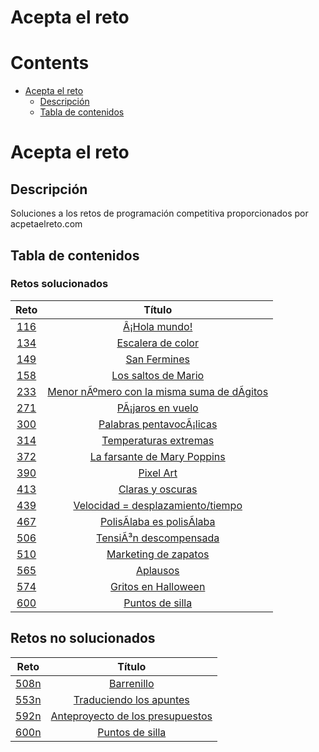 
Acepta el reto
==============

Contents
========

* [Acepta el reto](#acepta-el-reto)
	* [Descripción](#descripcin)
	* [Tabla de contenidos](#tabla-de-contenidos)

# Acepta el reto

## Descripción
  
Soluciones a los retos de programación competitiva proporcionados por acpetaelreto.com

## Tabla de contenidos

### Retos solucionados
  

|Reto|Título|
| :---: | :---: |
|[116](/116.java)|[Â¡Hola mundo!](https://www.aceptaelreto.com/problem/statement.php?id=116)|
|[134](/134.java)|[Escalera de color](https://www.aceptaelreto.com/problem/statement.php?id=134)|
|[149](/149.java)|[San Fermines](https://www.aceptaelreto.com/problem/statement.php?id=149)|
|[158](/158.java)|[Los saltos de Mario](https://www.aceptaelreto.com/problem/statement.php?id=158)|
|[233](/233.java)|[Menor nÃºmero con la misma suma de dÃ­gitos](https://www.aceptaelreto.com/problem/statement.php?id=233)|
|[271](/271.java)|[PÃ¡jaros en vuelo](https://www.aceptaelreto.com/problem/statement.php?id=271)|
|[300](/300.java)|[Palabras pentavocÃ¡licas](https://www.aceptaelreto.com/problem/statement.php?id=300)|
|[314](/314.java)|[Temperaturas extremas](https://www.aceptaelreto.com/problem/statement.php?id=314)|
|[372](/372.java)|[La farsante de Mary Poppins](https://www.aceptaelreto.com/problem/statement.php?id=372)|
|[390](/390.java)|[Pixel Art](https://www.aceptaelreto.com/problem/statement.php?id=390)|
|[413](/413.java)|[Claras y oscuras](https://www.aceptaelreto.com/problem/statement.php?id=413)|
|[439](/439.java)|[Velocidad = desplazamiento/tiempo](https://www.aceptaelreto.com/problem/statement.php?id=439)|
|[467](/467.java)|[PolisÃ­laba es polisÃ­laba](https://www.aceptaelreto.com/problem/statement.php?id=467)|
|[506](/506.java)|[TensiÃ³n descompensada](https://www.aceptaelreto.com/problem/statement.php?id=506)|
|[510](/510.java)|[Marketing de zapatos](https://www.aceptaelreto.com/problem/statement.php?id=510)|
|[565](/565.java)|[Aplausos](https://www.aceptaelreto.com/problem/statement.php?id=565)|
|[574](/574.java)|[Gritos en Halloween](https://www.aceptaelreto.com/problem/statement.php?id=574)|
|[600](/600.java)|[Puntos de silla](https://www.aceptaelreto.com/problem/statement.php?id=600)|
  
  

## Retos no solucionados

|Reto|Título|
| :---: | :---: |
|[508n](/508n.java)|[Barrenillo](https://www.aceptaelreto.com/problem/statement.php?id=508)|
|[553n](/553n.java)|[Traduciendo los apuntes](https://www.aceptaelreto.com/problem/statement.php?id=553)|
|[592n](/592n.java)|[Anteproyecto de los presupuestos](https://www.aceptaelreto.com/problem/statement.php?id=592)|
|[600n](/600n.java)|[Puntos de silla](https://www.aceptaelreto.com/problem/statement.php?id=600)|
